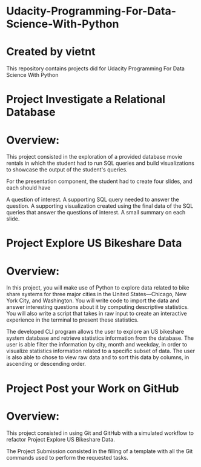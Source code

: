 # Udacity-Programming-For-Data-Science-With-Python
# Created by vietnt
This repository contains projects did for Udacity Programming For Data Science With Python

# Project Investigate a Relational Database
# Overview:
This project consisted in the exploration of a provided database movie rentals in which the student had to run SQL queries and build visualizations to showcase the output of the student's queries.

For the presentation component, the student had to create four slides, and each should have

A question of interest.
A supporting SQL query needed to answer the question.
A supporting visualization created using the final data of the SQL queries that answer the questions of interest.
A small summary on each slide.

# Project Explore US Bikeshare Data
# Overview:
In this project, you will make use of Python to explore data related to bike share systems for three major cities in the United States—Chicago, New York City, and Washington. You will write code to import the data and answer interesting questions about it by computing descriptive statistics. You will also write a script that takes in raw input to create an interactive experience in the terminal to present these statistics.

The developed CLI program allows the user to explore an US bikeshare system database and retrieve statistics information from the database. The user is able filter the information by city, month and weekday, in order to visualize statistics information related to a specific subset of data. The user is also able to chose to view raw data and to sort this data by columns, in ascending or descending order.

# Project Post your Work on GitHub
# Overview:
This project consisted in using Git and GitHub with a simulated workflow to refactor Project Explore US Bikeshare Data.

The Project Submission consisted in the filling of a template with all the Git commands used to perform the requested tasks.
